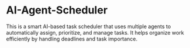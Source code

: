 # AI-Agent-Scheduler
This is a smart AI-based task scheduler that uses multiple agents to automatically assign, prioritize, and manage tasks. It helps organize work efficiently by handling deadlines and task importance.
